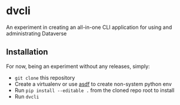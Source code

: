 # dvcli
An experiment in creating an all-in-one CLI application for using and administrating Dataverse

## Installation

For now, being an experiment without any releases, simply:

- `git clone` this repository
- Create a virtualenv or use [asdf](https://asdf-vm.io) to create non-system python env
- Run `pip install --editable .` from the cloned repo root to install
- Run `dvcli`
